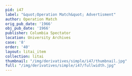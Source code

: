 ```yaml
---
pid: i47
label: "&quot;Operation Match&quot; Advertisment"
author: Operation Match
orig_pub_date: '1966'
obj_pub_date: '1966'
publisher: Columbia Spectator
location: University Archives
case: '8'
order: '40'
layout: litai_item
collection: litai
thumbnail: "/img/derivatives/simple/i47/thumbnail.jpg"
full: "/img/derivatives/simple/i47/fullwidth.jpg"
---
```

